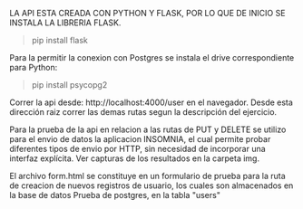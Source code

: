 LA API ESTA CREADA CON PYTHON Y FLASK, POR LO QUE DE INICIO SE INSTALA LA LIBRERIA FLASK.
> pip install flask

Para la permitir la conexion con Postgres se instala el drive correspondiente para Python:
> pip install psycopg2 

Correr la api desde: http://localhost:4000/user en el navegador.
Desde esta dirección raiz correr las demas rutas segun la descripción del ejercicio.

Para la prueba de la api en relacion a las rutas de PUT y DELETE se utilizo para el envio de datos la aplicacion INSOMNIA, el cual permite probar diferentes tipos de envio por HTTP, sin necesidad de incorporar una interfaz explícita. Ver capturas de los resultados en la carpeta img.

El archivo form.html se constituye en un formulario de prueba para la ruta de creacion de nuevos registros de usuario, los cuales son almacenados en la base de datos Prueba de postgres, en la tabla "users"